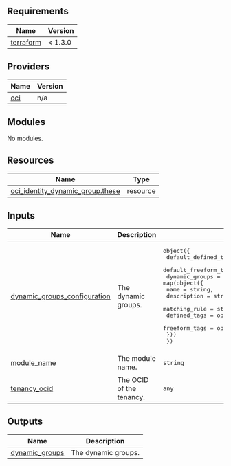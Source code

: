 ## Requirements

| Name | Version |
|------|---------|
| <a name="requirement_terraform"></a> [terraform](#requirement\_terraform) | < 1.3.0 |

## Providers

| Name | Version |
|------|---------|
| <a name="provider_oci"></a> [oci](#provider\_oci) | n/a |

## Modules

No modules.

## Resources

| Name | Type |
|------|------|
| [oci_identity_dynamic_group.these](https://registry.terraform.io/providers/oracle/oci/latest/docs/resources/identity_dynamic_group) | resource |

## Inputs

| Name | Description | Type | Default | Required |
|------|-------------|------|---------|:--------:|
| <a name="input_dynamic_groups_configuration"></a> [dynamic\_groups\_configuration](#input\_dynamic\_groups\_configuration) | The dynamic groups. | <pre>object({<br>    default_defined_tags = optional(map(string)),<br>    default_freeform_tags = optional(map(string))<br>    dynamic_groups = map(object({<br>      name          = string,<br>      description   = string,<br>      matching_rule = string<br>      defined_tags  = optional(map(string)),<br>      freeform_tags = optional(map(string))<br>    }))<br>  })</pre> | n/a | yes |
| <a name="input_module_name"></a> [module\_name](#input\_module\_name) | The module name. | `string` | `"iam-dynamic-groups"` | no |
| <a name="input_tenancy_ocid"></a> [tenancy\_ocid](#input\_tenancy\_ocid) | The OCID of the tenancy. | `any` | n/a | yes |

## Outputs

| Name | Description |
|------|-------------|
| <a name="output_dynamic_groups"></a> [dynamic\_groups](#output\_dynamic\_groups) | The dynamic groups. |
